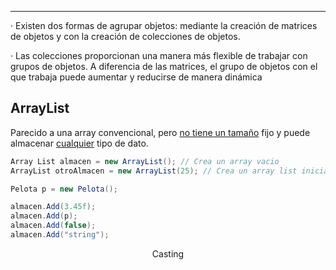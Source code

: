 -----
· Existen dos formas de agrupar objetos: mediante la creación de matrices de objetos y con la creación de colecciones de objetos.

· Las colecciones proporcionan una manera más flexible de trabajar con grupos de objetos. A diferencia de las matrices, el grupo de objetos con el que trabaja puede aumentar y reducirse de manera dinámica

## ArrayList

Parecido a una array convencional, pero <u>no tiene un tamaño</u> fijo y puede almacenar <u>cualquier</u> tipo de dato.

```cs
Array List almacen = new ArrayList(); // Crea un array vacio
ArrayList otroAlmacen = new ArrayList(25); // Crea un array list inicialemnte de x posiciones

Pelota p = new Pelota();

almacen.Add(3.45f);
almacen.Add(p);
almacen.Add(false);
almacen.Add("string");
```

<center>Casting</center>